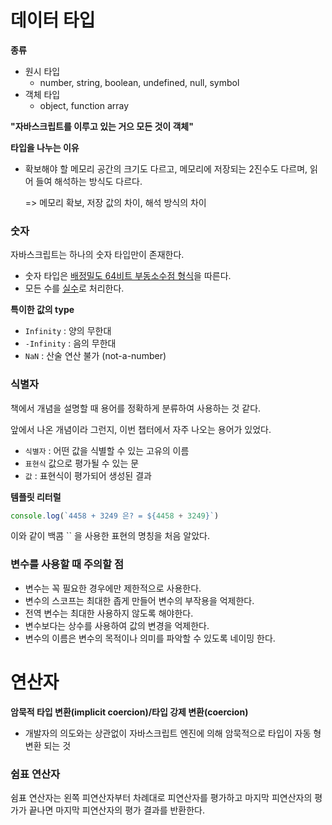 # 데이터 타입

**종류**

- 원시 타입
  - number, string, boolean, undefined, null, symbol
- 객체 타입
  - object, function array

**"자바스크립트를 이루고 있는 거으 모든 것이 객체"**



**타입을 나누는 이유**

- 확보해야 할 메모리 공간의 크기도 다르고, 메모리에 저장되는 2진수도 다르며, 읽어 들여 해석하는 방식도 다르다.

  => 메모리 확보, 저장 값의 차이, 해석 방식의 차이



### 숫자

자바스크립트는 하나의 숫자 타입만이 존재한다.

- 숫자 타입은 <u>배정밀도 64비트 부동소수점 형식</u>을 따른다.
- 모든 수를 <u>실수</u>로 처리한다.



**특이한 값의 type**

- `Infinity` : 양의 무한대
- `-Infinity` : 음의 무한대
- `NaN` : 산술 연산 불가 (not-a-number) 



### 식별자

책에서 개념을 설명할 때 용어를 정확하게 분류하여 사용하는 것 같다.

앞에서 나온 개념이라 그런지, 이번 챕터에서 자주 나오는 용어가 있었다.

-  `식별자` : 어떤 값을 식별할 수 있는 고유의 이름
-  `표현식` 값으로 평가될 수 있는 문
-  `값` : 표현식이 평가되어 생성된 결과



**템플릿 리터럴**

```javascript
console.log(`4458 + 3249 은? = ${4458 + 3249}`)
```

이와 같이 백콤 `` 을 사용한 표현의 명칭을 처음 알았다.



### 변수를 사용할 때 주의할 점

- 변수는 꼭 필요한 경우에만 제한적으로 사용한다.
- 변수의 스코프는 최대한 좁게 만들어 변수의 부작용을 억제한다.
- 전역 변수는 최대한 사용하지 않도록 해야한다.
- 변수보다는 상수를 사용하여 값의 변경을 억제한다.
- 변수의 이름은 변수의 목적이나 의미를 파악할 수 있도록 네이밍 한다.





# 연산자

**암묵적 타입 변환(implicit coercion)/타입 강제 변환(coercion)**

- 개발자의 의도와는 상관없이 자바스크립트 엔진에 의해 암묵적으로 타입이 자동 형 변환 되는 것



### 쉼표 연산자

쉼표 연산자는 왼쪽 피연산자부터 차례대로 피연산자를 평가하고 마지막 피연산자의 평가가 끝나면 마지막 피연산자의 평가 결과를 반환한다.
